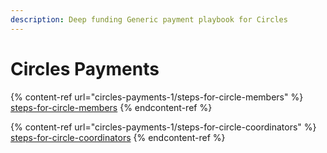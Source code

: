 ```yaml
---
description: Deep funding Generic payment playbook for Circles
---
```


# Circles Payments



{% content-ref url="circles-payments-1/steps-for-circle-members" %}
[steps-for-circle-members](circles-payments-1/steps-for-circle-members)
{% endcontent-ref %}

{% content-ref url="circles-payments-1/steps-for-circle-coordinators" %}
[steps-for-circle-coordinators](circles-payments-1/steps-for-circle-coordinators)
{% endcontent-ref %}
